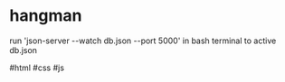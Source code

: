 # hangman
run 'json-server --watch db.json --port 5000' in bash terminal to active db.json

#html #css #js
